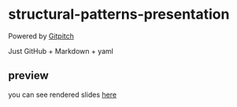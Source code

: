 # structural-patterns-presentation

Powered by [Gitpitch](https://gitpitch.com)

Just GitHub + Markdown + yaml

## preview

you can see rendered slides [here](https://gitpitch.com/simon387/structural-patterns-presentation/master?grs=github)
